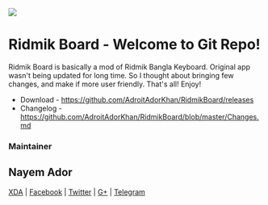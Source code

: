 ![](https://raw.githubusercontent.com/AdroitAdorKhan/RidmikBoard/master/appGraphics/PROMO/Untitled-git.png)

# **Ridmik Board - Welcome to Git Repo!**

Ridmik Board is basically a mod of Ridmik Bangla Keyboard. Original app wasn't being updated for long time. So I thought about bringing few changes, and make if more user friendly. That's all! Enjoy!

* Download - https://github.com/AdroitAdorKhan/RidmikBoard/releases
* Changelog - https://github.com/AdroitAdorKhan/RidmikBoard/blob/master/Changes.md


### Maintainer
## Nayem Ador
[XDA](https://forum.xda-developers.com/member.php?u=6150654) | [Facebook](fb.com/adroitadorkhan) | [Twitter](twitter.com/adroitadorkhan) | [G+](plus.google.com/+AdroitAdor) | [Telegram](t.me/AdroitAdorKhan)
